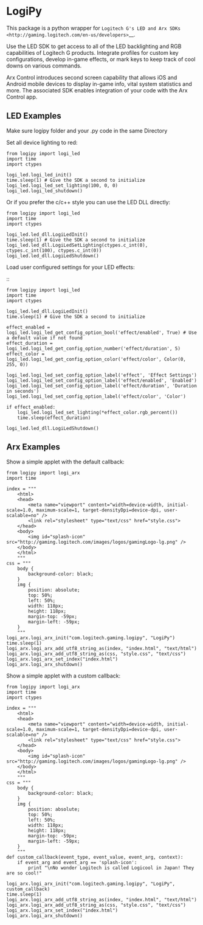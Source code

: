 # LogiPy

This package is a python wrapper for `Logitech G's LED and Arx
SDKs <http://gaming.logitech.com/en-us/developers>`__.

Use the LED SDK to get access to all of the LED backlighting and RGB
capabilities of Logitech G products. Integrate profiles for custom key
configurations, develop in-game effects, or mark keys to keep track of
cool downs on various commands.

Arx Control introduces second screen capability that allows iOS and
Android mobile devices to display in-game info, vital system statistics
and more. The associated SDK enables integration of your code with the
Arx Control app.

LED Examples
------------
Make sure logipy folder and your .py code in the same Directory

Set all device lighting to red:

    from logipy import logi_led
    import time
    import ctypes

    logi_led.logi_led_init()
    time.sleep(1) # Give the SDK a second to initialize
    logi_led.logi_led_set_lighting(100, 0, 0)
    logi_led.logi_led_shutdown()

Or if you prefer the c/c++ style you can use the LED DLL directly:


    from logipy import logi_led
    import time
    import ctypes

    logi_led.led_dll.LogiLedInit()
    time.sleep(1) # Give the SDK a second to initialize
    logi_led.led_dll.LogiLedSetLighting(ctypes.c_int(0), ctypes.c_int(100), ctypes.c_int(0))
    logi_led.led_dll.LogiLedShutdown()

Load user configured settings for your LED effects:

::

    from logipy import logi_led
    import time
    import ctypes

    logi_led.led_dll.LogiLedInit()
    time.sleep(1) # Give the SDK a second to initialize

    effect_enabled = logi_led.logi_led_get_config_option_bool('effect/enabled', True) # Use a default value if not found
    effect_duration = logi_led.logi_led_get_config_option_number('effect/duration', 5)
    effect_color = logi_led.logi_led_get_config_option_color('effect/color', Color(0, 255, 0))

    logi_led.logi_led_set_config_option_label('effect', 'Effect Settings')
    logi_led.logi_led_set_config_option_label('effect/enabled', 'Enabled')
    logi_led.logi_led_set_config_option_label('effect/duration', 'Duration in seconds')
    logi_led.logi_led_set_config_option_label('effect/color', 'Color')

    if effect_enabled:
        logi_led.logi_led_set_lighting(*effect_color.rgb_percent())
        time.sleep(effect_duration)

    logi_led.led_dll.LogiLedShutdown()

Arx Examples
------------

Show a simple applet with the default callback:


    from logipy import logi_arx
    import time

    index = """
        <html>
        <head>
            <meta name="viewport" content="width=device-width, initial-scale=1.0, maximum-scale=1, target-densityDpi=device-dpi, user-scalable=no" />
            <link rel="stylesheet" type="text/css" href="style.css">
        </head>
        <body>
            <img id="splash-icon" src="http://gaming.logitech.com/images/logos/gamingLogo-lg.png" />
        </body>
        </html>
        """
    css = """
        body {
            background-color: black;
        }
        img {
            position: absolute;
            top: 50%;
            left: 50%;
            width: 118px;
            height: 118px;
            margin-top: -59px;
            margin-left: -59px;
        }
        """
    logi_arx.logi_arx_init("com.logitech.gaming.logipy", "LogiPy")
    time.sleep(1)
    logi_arx.logi_arx_add_utf8_string_as(index, "index.html", "text/html")
    logi_arx.logi_arx_add_utf8_string_as(css, "style.css", "text/css")
    logi_arx.logi_arx_set_index("index.html")
    logi_arx.logi_arx_shutdown()

Show a simple applet with a custom callback:


    from logipy import logi_arx
    import time
    import ctypes

    index = """
        <html>
        <head>
            <meta name="viewport" content="width=device-width, initial-scale=1.0, maximum-scale=1, target-densityDpi=device-dpi, user-scalable=no" />
            <link rel="stylesheet" type="text/css" href="style.css">
        </head>
        <body>
            <img id="splash-icon" src="http://gaming.logitech.com/images/logos/gamingLogo-lg.png" />
        </body>
        </html>
        """
    css = """
        body {
            background-color: black;
        }
        img {
            position: absolute;
            top: 50%;
            left: 50%;
            width: 118px;
            height: 118px;
            margin-top: -59px;
            margin-left: -59px;
        }
        """
    def custom_callback(event_type, event_value, event_arg, context):
        if event_arg and event_arg == 'splash-icon':
            print "\nNo wonder Logitech is called Logicool in Japan! They are so cool!"

    logi_arx.logi_arx_init("com.logitech.gaming.logipy", "LogiPy", custom_callback)
    time.sleep(1)
    logi_arx.logi_arx_add_utf8_string_as(index, "index.html", "text/html")
    logi_arx.logi_arx_add_utf8_string_as(css, "style.css", "text/css")
    logi_arx.logi_arx_set_index("index.html")
    logi_arx.logi_arx_shutdown()
